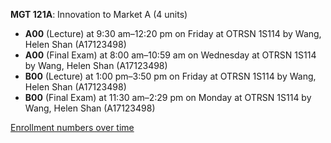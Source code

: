 **MGT 121A**: Innovation to Market A (4 units)

- **A00** (Lecture) at 9:30 am–12:20 pm on Friday at OTRSN 1S114 by Wang, Helen Shan (A17123498)
- **A00** (Final Exam) at 8:00 am–10:59 am on Wednesday at OTRSN 1S114 by Wang, Helen Shan (A17123498)
- **B00** (Lecture) at 1:00 pm–3:50 pm on Friday at OTRSN 1S114 by Wang, Helen Shan (A17123498)
- **B00** (Final Exam) at 11:30 am–2:29 pm on Monday at OTRSN 1S114 by Wang, Helen Shan (A17123498)

[Enrollment numbers over time](./MGT121A.tsv)
